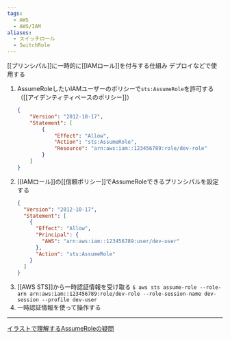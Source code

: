 ```yaml
---
tags:
  - AWS
  - AWS/IAM
aliases:
  - スイッチロール
  - SwitchRole
---
```

[[プリンシパル]]に一時的に[[IAMロール]]を付与する仕組み
デプロイなどで使用する

1. AssumeRoleしたいIAMユーザーのポリシーで`sts:AssumeRole`を許可する（[[アイデンティティベースのポリシー]]）
	```json
	{
		"Version": "2012-10-17",
		"Statement": [
			{
				"Effect": "Allow",
				"Action": "sts:AssumeRole",
				"Resource": "arn:aws:iam::123456789:role/dev-role"
			}
		]
	}
	```
2. [[IAMロール]]の[[信頼ポリシー]]でAssumeRoleできるプリンシパルを設定する
	```json
	{
	  "Version": "2012-10-17",
	  "Statement": [
	    {
	      "Effect": "Allow",
	      "Principal": {
	        "AWS": "arn:aws:iam::123456789:user/dev-user"
	      },
	      "Action": "sts:AssumeRole"
	    }
	  ]
	}
	```
3. [[AWS STS]]から一時認証情報を受け取る
	`$ aws sts assume-role --role-arn arn:aws:iam::123456789:role/dev-role --role-session-name dev-session --profile dev-user`
4. 一時認証情報を使って操作する

---
[イラストで理解するAssumeRoleの疑問](https://zenn.dev/fdnsy/articles/e98c43d9c3f611)